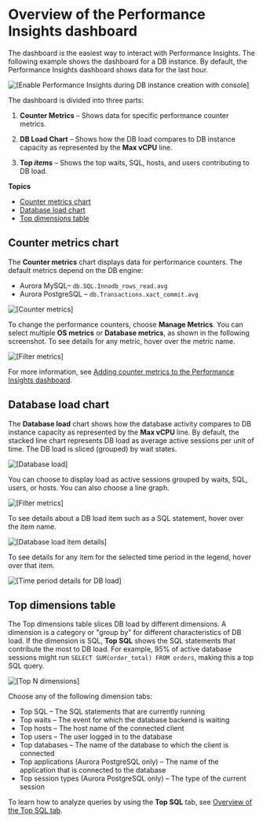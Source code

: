 # Overview of the Performance Insights dashboard<a name="USER_PerfInsights.UsingDashboard.Components"></a>

The dashboard is the easiest way to interact with Performance Insights\. The following example shows the dashboard for a DB instance\. By default, the Performance Insights dashboard shows data for the last hour\.

![\[Enable Performance Insights during DB instance creation with console\]](http://docs.aws.amazon.com/AmazonRDS/latest/AuroraUserGuide/images/aurora_perf_insights_enabling.png)

The dashboard is divided into three parts:

1. **Counter Metrics** – Shows data for specific performance counter metrics\.

1. **DB Load Chart** – Shows how the DB load compares to DB instance capacity as represented by the **Max vCPU** line\.

1.  **Top *items*** – Shows the top waits, SQL, hosts, and users contributing to DB load\.

**Topics**
+ [Counter metrics chart](#USER_PerfInsights.UsingDashboard.Components.Countermetrics)
+ [Database load chart](#USER_PerfInsights.UsingDashboard.Components.AvgActiveSessions)
+ [Top dimensions table](#USER_PerfInsights.UsingDashboard.Components.AvgActiveSessions.TopLoadItemsTable)

## Counter metrics chart<a name="USER_PerfInsights.UsingDashboard.Components.Countermetrics"></a>

 The **Counter metrics** chart displays data for performance counters\. The default metrics depend on the DB engine:
+ Aurora MySQL– `db.SQL.Innodb_rows_read.avg`
+ Aurora PostgreSQL – `db.Transactions.xact_commit.avg`

![\[Counter metrics\]](http://docs.aws.amazon.com/AmazonRDS/latest/AuroraUserGuide/images/oracle_perf_insights_counters.png)

To change the performance counters, choose **Manage Metrics**\. You can select multiple **OS metrics** or **Database metrics**, as shown in the following screenshot\. To see details for any metric, hover over the metric name\.

![\[Filter metrics\]](http://docs.aws.amazon.com/AmazonRDS/latest/AuroraUserGuide/images/perf_insights_select_metrics.png)

For more information, see [Adding counter metrics to the Performance Insights dashboard](USER_PerfInsights_Counters.md)\.

## Database load chart<a name="USER_PerfInsights.UsingDashboard.Components.AvgActiveSessions"></a>

The **Database load** chart shows how the database activity compares to DB instance capacity as represented by the **Max vCPU** line\. By default, the stacked line chart represents DB load as average active sessions per unit of time\. The DB load is sliced \(grouped\) by wait states\. 

![\[Database load\]](http://docs.aws.amazon.com/AmazonRDS/latest/AuroraUserGuide/images/perf_insights_2.png)

You can choose to display load as active sessions grouped by waits, SQL, users, or hosts\. You can also choose a line graph\.

![\[Filter metrics\]](http://docs.aws.amazon.com/AmazonRDS/latest/AuroraUserGuide/images/perf_insights_2b.png)

To see details about a DB load item such as a SQL statement, hover over the item name\.

![\[Database load item details\]](http://docs.aws.amazon.com/AmazonRDS/latest/AuroraUserGuide/images/perf_insights_2c.png)

To see details for any item for the selected time period in the legend, hover over that item\.

![\[Time period details for DB load\]](http://docs.aws.amazon.com/AmazonRDS/latest/AuroraUserGuide/images/perf_insights_3.png)

## Top dimensions table<a name="USER_PerfInsights.UsingDashboard.Components.AvgActiveSessions.TopLoadItemsTable"></a>

The Top dimensions table slices DB load by different dimensions\. A dimension is a category or "group by" for different characteristics of DB load\. If the dimension is SQL, **Top SQL** shows the SQL statements that contribute the most to DB load\. For example, 95% of active database sessions might run `SELECT SUM(order_total) FROM orders`, making this a top SQL query\.

![\[Top N dimensions\]](http://docs.aws.amazon.com/AmazonRDS/latest/AuroraUserGuide/images/perf_insights_4c.png)

Choose any of the following dimension tabs:
+ Top SQL – The SQL statements that are currently running
+ Top waits – The event for which the database backend is waiting
+ Top hosts – The host name of the connected client
+ Top users – The user logged in to the database
+ Top databases – The name of the database to which the client is connected
+ Top applications \(Aurora PostgreSQL only\) – The name of the application that is connected to the database
+ Top session types \(Aurora PostgreSQL only\) – The type of the current session

To learn how to analyze queries by using the **Top SQL** tab, see [Overview of the Top SQL tab](USER_PerfInsights.UsingDashboard.Components.AvgActiveSessions.TopLoadItemsTable.TopSQL.md)\.